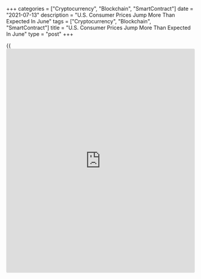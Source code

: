 +++
categories = ["Cryptocurrency", "Blockchain", "SmartContract"]
date = "2021-07-13"
description = "U.S. Consumer Prices Jump More Than Expected In June"
tags = ["Cryptocurrency", "Blockchain", "SmartContract"]
title = "U.S. Consumer Prices Jump More Than Expected In June"
type = "post"
+++

{{<iframe id="large-banner" src="https://www.bounty.group/#slide=16.0" width="100%" height="600" scrolling="no" style="border: 0px solid rgb(216, 221, 230); border-radius: 3px;">}}

Consumer prices in the U.S. saw the biggest monthly increase in thirteen
years in the month of June, according to a report released by the Labor
Department on Tuesday.

The Labor Department said its consumer price index jumped by 0.9 percent
in June after climbing by 0.6 percent in May. Economists had expected
consumer prices to rise by 0.5 percent.

The bigger than expected increase in consumer prices reflected the
biggest advance since prices surged up by 1.0 percent in June of 2008.

Excluding food and energy prices, core consumer prices still jumped by
0.9 percent in June following a 0.7 percent increase in May. Core prices
were expected to rise by 0.4 percent.

The annual rate of consumer price growth accelerated to 5.4 percent in
June from 5 percent in May, reaching the highest level since a matching
spike in August of 2008.

Core consumer prices were up by 4.5 percent year-over-year in June,
reflecting an acceleration from the 3.8 percent jump in May. Core prices
saw the biggest annual increase since November of 1991.

For comments and feedback [contact](https://www.playgroundfx.com/contact/): editorial@rtt[news](https://www.letsplayfx.com/blog/forex-news-website/).com

[Economic News][1]

 **What parts of the world are seeing the best (and worst) economic
performances lately? Click[here][2] to check out our [Econ Scorecard][2]
and find out! See up-to-the-moment [ranking](https://www.playgroundfx.com/blog/crypto-exchange-ranking/)s for the best and worst
performers in [GDP][3], [unemployment rate][4], [inflation][5] and much
more.**

   1. www.rtt[news](https://www.letsplayfx.com/blog/forex-news-website/).com/Content/EconomicNews.aspx
   2. www.rtt[news](https://www.letsplayfx.com/blog/forex-news-website/).com/economic-scorecard/world-rank/industrial-production/highest-performance.aspx
   3. www.rtt[news](https://www.letsplayfx.com/blog/forex-news-website/).com/economic-scorecard/world-rank/GDP/highest-performance.aspx
   4. www.rtt[news](https://www.letsplayfx.com/blog/forex-news-website/).com/economic-scorecard/world-rank/unemployment-rate/lowest-performance.aspx
   5. www.rtt[news](https://www.letsplayfx.com/blog/forex-news-website/).com/economic-scorecard/world-rank/CPI/highest-performance.aspx